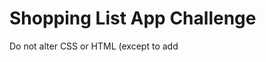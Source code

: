 # Shopping List App Challenge

Do not alter CSS or HTML (except to add <script> to link to jQuery and JS file).

Users must be able to add list items, delete list items, and check off (strikethrough) items.
